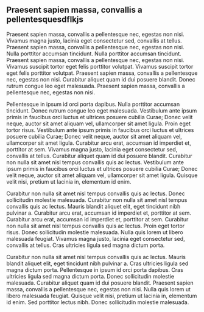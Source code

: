 ## Praesent sapien massa, convallis a pellentesquesdflkjs

Praesent sapien massa, convallis a pellentesque nec, egestas non nisi. Vivamus magna justo, lacinia eget consectetur sed, convallis at tellus. Praesent sapien massa, convallis a pellentesque nec, egestas non nisi. Nulla porttitor accumsan tincidunt. Nulla porttitor accumsan tincidunt. Praesent sapien massa, convallis a pellentesque nec, egestas non nisi. Vivamus suscipit tortor eget felis porttitor volutpat. Vivamus suscipit tortor eget felis porttitor volutpat. Praesent sapien massa, convallis a pellentesque nec, egestas non nisi. Curabitur aliquet quam id dui posuere blandit. Donec rutrum congue leo eget malesuada. Praesent sapien massa, convallis a pellentesque nec, egestas non nisi.

Pellentesque in ipsum id orci porta dapibus. Nulla porttitor accumsan tincidunt. Donec rutrum congue leo eget malesuada. Vestibulum ante ipsum primis in faucibus orci luctus et ultrices posuere cubilia Curae; Donec velit neque, auctor sit amet aliquam vel, ullamcorper sit amet ligula. Proin eget tortor risus. Vestibulum ante ipsum primis in faucibus orci luctus et ultrices posuere cubilia Curae; Donec velit neque, auctor sit amet aliquam vel, ullamcorper sit amet ligula. Curabitur arcu erat, accumsan id imperdiet et, porttitor at sem. Vivamus magna justo, lacinia eget consectetur sed, convallis at tellus. Curabitur aliquet quam id dui posuere blandit. Curabitur non nulla sit amet nisl tempus convallis quis ac lectus. Vestibulum ante ipsum primis in faucibus orci luctus et ultrices posuere cubilia Curae; Donec velit neque, auctor sit amet aliquam vel, ullamcorper sit amet ligula. Quisque velit nisi, pretium ut lacinia in, elementum id enim.

Curabitur non nulla sit amet nisl tempus convallis quis ac lectus. Donec sollicitudin molestie malesuada. Curabitur non nulla sit amet nisl tempus convallis quis ac lectus. Mauris blandit aliquet elit, eget tincidunt nibh pulvinar a. Curabitur arcu erat, accumsan id imperdiet et, porttitor at sem. Curabitur arcu erat, accumsan id imperdiet et, porttitor at sem. Curabitur non nulla sit amet nisl tempus convallis quis ac lectus. Proin eget tortor risus. Donec sollicitudin molestie malesuada. Nulla quis lorem ut libero malesuada feugiat. Vivamus magna justo, lacinia eget consectetur sed, convallis at tellus. Cras ultricies ligula sed magna dictum porta.

Curabitur non nulla sit amet nisl tempus convallis quis ac lectus. Mauris blandit aliquet elit, eget tincidunt nibh pulvinar a. Cras ultricies ligula sed magna dictum porta. Pellentesque in ipsum id orci porta dapibus. Cras ultricies ligula sed magna dictum porta. Donec sollicitudin molestie malesuada. Curabitur aliquet quam id dui posuere blandit. Praesent sapien massa, convallis a pellentesque nec, egestas non nisi. Nulla quis lorem ut libero malesuada feugiat. Quisque velit nisi, pretium ut lacinia in, elementum id enim. Sed porttitor lectus nibh. Donec sollicitudin molestie malesuada.